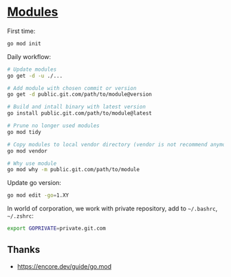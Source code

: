 # [Modules](https://github.com/golang/go/wiki/Modules)

First time:

```sh
go mod init
```

Daily workflow:

```sh
# Update modules
go get -d -u ./...

# Add module with chosen commit or version
go get -d public.git.com/path/to/module@version

# Build and intall binary with latest version
go install public.git.com/path/to/module@latest

# Prune no longer used modules
go mod tidy

# Copy modules to local vendor directory (vendor is not recommend anymore)
go mod vendor

# Why use module
go mod why -m public.git.com/path/to/module
```

Update go version:

```sh
go mod edit -go=1.XY
```

In world of corporation, we work with private repository, add to `~/.bashrc`, `~/.zshrc`:

```sh
export GOPRIVATE=private.git.com
```

## Thanks

- https://encore.dev/guide/go.mod
